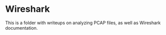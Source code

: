 # Wireshark
This is a folder with writeups on analyzing PCAP files, as well as Wireshark documentation.
